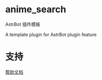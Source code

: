 # anime_search

AstrBot 插件模板

A template plugin for AstrBot plugin feature

# 支持

[帮助文档](https://astrbot.app)
